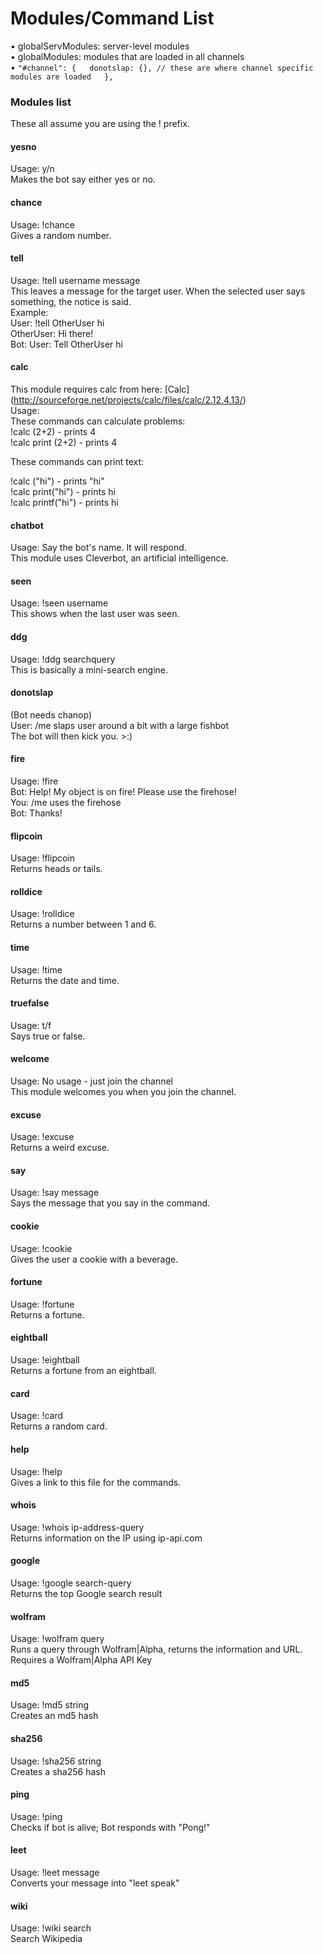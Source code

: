 # Modules/Command List

• globalServModules: server-level modules  
• globalModules: modules that are loaded in all channels  
• ``` "#channel": {  
	donotslap: {}, // these are where channel specific modules are loaded  
  }, ```

### Modules list
These all assume you are using the ! prefix.

#### yesno
Usage: y/n  
Makes the bot say either yes or no.

#### chance
Usage: !chance  
Gives a random number.

#### tell
Usage: !tell username message  
This leaves a message for the target user. When the selected user says something, the notice is said.  
Example:  
User: !tell OtherUser hi  
OtherUser: Hi there!  
Bot: User: Tell OtherUser hi  

#### calc
This module requires calc from here: [Calc]  (http://sourceforge.net/projects/calc/files/calc/2.12.4.13/)  
Usage:   
These commands can calculate problems:  
!calc (2+2) - prints 4  
!calc print (2+2) - prints 4  

These commands can print text:  

!calc ("hi") - prints "hi"  
!calc print("hi") - prints hi  
!calc printf("hi") - prints hi  

#### chatbot
Usage: Say the bot's name. It will respond.  
This module uses Cleverbot, an artificial intelligence.  

#### seen
Usage: !seen username  
This shows when the last user was seen.  

#### ddg
Usage: !ddg searchquery  
This is basically a mini-search engine.  

#### donotslap
(Bot needs chanop)  
User: /me slaps user around a bit with a large fishbot  
The bot will then kick you. >:)  

#### fire
Usage: !fire  
Bot: Help! My object is on fire! Please use the firehose!  
You: /me uses the firehose  
Bot: Thanks!  

#### flipcoin
Usage: !flipcoin  
Returns heads or tails.  

#### rolldice
Usage: !rolldice  
Returns a number between 1 and 6.  

#### time
Usage: !time  
Returns the date and time.  

#### truefalse
Usage: t/f  
Says true or false.  

#### welcome
Usage: No usage - just join the channel  
This module welcomes you when you join the channel.  

#### excuse
Usage: !excuse  
Returns a weird excuse.  

#### say
Usage: !say message  
Says the message that you say in the command.  

#### cookie  
Usage: !cookie  
Gives the user a cookie with a beverage.

#### fortune  
Usage: !fortune  
Returns a fortune.

#### eightball  
Usage: !eightball  
Returns a fortune from an eightball.

#### card  
Usage: !card  
Returns a random card.  

#### help  
Usage: !help   
Gives a link to this file for the commands.

#### whois  
Usage: !whois ip-address-query  
Returns information on the IP using ip-api.com  

#### google  
Usage: !google search-query  
Returns the top Google search result  

#### wolfram  
Usage: !wolfram query  
Runs a query through Wolfram|Alpha, returns the information and URL. Requires a Wolfram|Alpha API Key  

#### md5  
Usage: !md5 string  
Creates an md5 hash  

#### sha256  
Usage: !sha256 string  
Creates a sha256 hash  

#### ping  
Usage: !ping  
Checks if bot is alive; Bot responds with "Pong!"  

#### leet  
Usage: !leet message  
Converts your message into "leet speak"  

#### wiki  
Usage: !wiki search  
Search Wikipedia  
